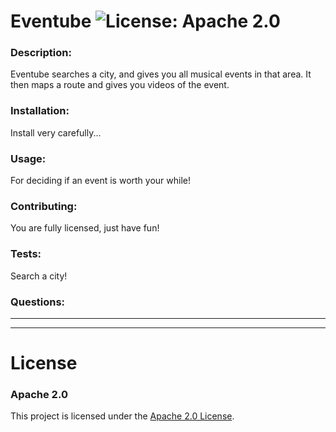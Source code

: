 # Eventube ![License: Apache 2.0](<https://img.shields.io/badge/License-Apache_2.0-blue.svg>)
  ### Description:
  Eventube searches a city, and gives you all musical events in that area. It then maps a route and gives you videos of the event.

  ### Installation:
  Install very carefully...

  ### Usage:
  For deciding if an event is worth your while!

  ### Contributing:
  You are fully licensed, just have fun!

  ### Tests:
  Search a city!

  ### Questions:


  ---
  ___

# License
  ### Apache 2.0
  This project is licensed under the [Apache 2.0 License](https://opensource.org/licenses/Apache-2.0).










